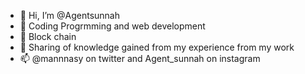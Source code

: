 - 👋 Hi, I’m @Agentsunnah
- 👀 Coding Progrmming and web development
- 🌱 Block chain
- 💞️ Sharing of knowledge gained from my experience from my work
- 📫 @mannnasy on twitter and Agent_sunnah on instagram

<!---
Agentsunnah/Agentsunnah is a ✨ special ✨ repository because its `README.md` (this file) appears on your GitHub profile.
You can click the Preview link to take a look at your changes.
--->
